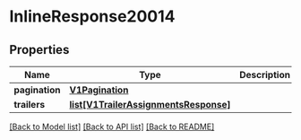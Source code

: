 # InlineResponse20014

## Properties
Name | Type | Description | Notes
------------ | ------------- | ------------- | -------------
**pagination** | [**V1Pagination**](V1Pagination.md) |  | [optional] 
**trailers** | [**list[V1TrailerAssignmentsResponse]**](V1TrailerAssignmentsResponse.md) |  | [optional] 

[[Back to Model list]](../README.md#documentation-for-models) [[Back to API list]](../README.md#documentation-for-api-endpoints) [[Back to README]](../README.md)


